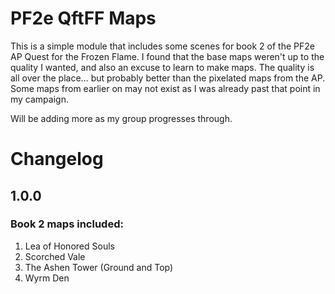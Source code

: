 # PF2e QftFF Maps

This is a simple module that includes some scenes for book 2 of the PF2e AP Quest for the Frozen Flame. I found that the base maps weren't up to the quality I wanted, and also an excuse to learn to make maps. The quality is all over the place... but probably better than the pixelated maps from the AP. Some maps from earlier on may not exist as I was already past that point in my campaign.

Will be adding more as my group progresses through.

# Changelog

## 1.0.0
### Book 2 maps included:
1. Lea of Honored Souls
2. Scorched Vale
3. The Ashen Tower (Ground and Top)
4. Wyrm Den
